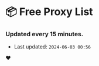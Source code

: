 # :package: Free Proxy List
### Updated every 15 minutes.

- Last updated: `2024-06-03 00:56`

:heart:
